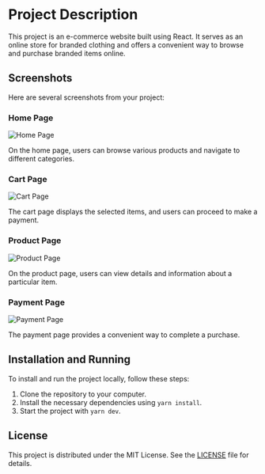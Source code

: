 # Project Description

This project is an e-commerce website built using React. It serves as an online store for branded clothing and offers a convenient way to browse and purchase branded items online.

## Screenshots

Here are several screenshots from your project:

### Home Page

![Home Page](Portfolio_Photo/Shop_Screen.png)

On the home page, users can browse various products and navigate to different categories.

### Cart Page

![Cart Page](Cart_Screen.png)

The cart page displays the selected items, and users can proceed to make a payment.

### Product Page

![Product Page](Ithem_Screen.png)

On the product page, users can view details and information about a particular item.

### Payment Page

![Payment Page](Pay_Screen.png)

The payment page provides a convenient way to complete a purchase.

## Installation and Running

To install and run the project locally, follow these steps:

1. Clone the repository to your computer.
2. Install the necessary dependencies using `yarn install`.
3. Start the project with `yarn dev`.

## License

This project is distributed under the MIT License. See the [LICENSE](LICENSE) file for details.
